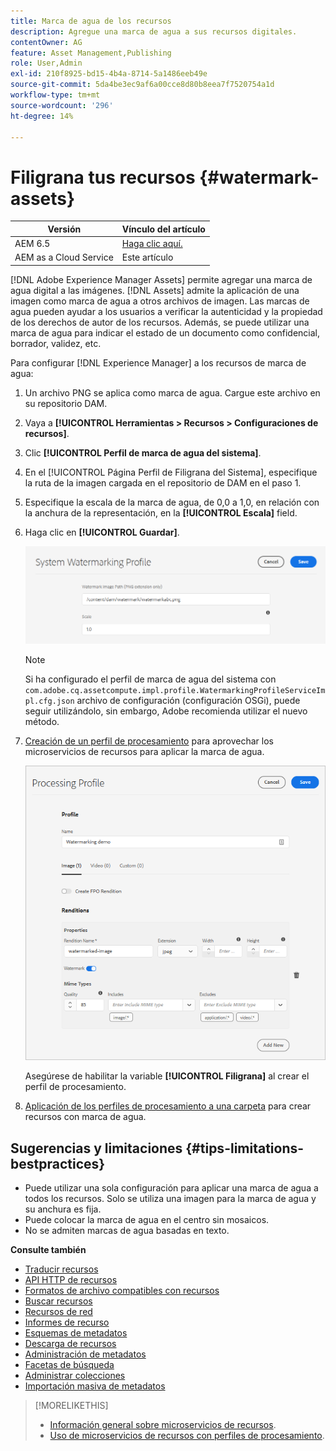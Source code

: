 ```yaml
---
title: Marca de agua de los recursos
description: Agregue una marca de agua a sus recursos digitales.
contentOwner: AG
feature: Asset Management,Publishing
role: User,Admin
exl-id: 210f8925-bd15-4b4a-8714-5a1486eeb49e
source-git-commit: 5da4be3ec9af6a00cce8d80b8eea7f7520754a1d
workflow-type: tm+mt
source-wordcount: '296'
ht-degree: 14%

---
```


# Filigrana tus recursos {#watermark-assets}

| Versión | Vínculo del artículo |
| -------- | ---------------------------- |
| AEM 6.5 | [Haga clic aquí.](https://experienceleague.adobe.com/docs/experience-manager-65/assets/administer/watermarking.html) |
| AEM as a Cloud Service | Este artículo |

[!DNL Adobe Experience Manager Assets] permite agregar una marca de agua digital a las imágenes. [!DNL Assets] admite la aplicación de una imagen como marca de agua a otros archivos de imagen. Las marcas de agua pueden ayudar a los usuarios a verificar la autenticidad y la propiedad de los derechos de autor de los recursos. Además, se puede utilizar una marca de agua para indicar el estado de un documento como confidencial, borrador, validez, etc.

Para configurar [!DNL Experience Manager] a los recursos de marca de agua:

1. Un archivo PNG se aplica como marca de agua. Cargue este archivo en su repositorio DAM.

1. Vaya a **[!UICONTROL Herramientas > Recursos > Configuraciones de recursos]**.

1. Clic **[!UICONTROL Perfil de marca de agua del sistema]**.

1. En el [!UICONTROL Página Perfil de Filigrana del Sistema], especifique la ruta de la imagen cargada en el repositorio de DAM en el paso 1.

1. Especifique la escala de la marca de agua, de 0,0 a 1,0, en relación con la anchura de la representación, en la **[!UICONTROL Escala]** field.

1. Haga clic en **[!UICONTROL Guardar]**.

   ![Detector de duplicación de recursos](assets/system-watermarking-profile.png)

   >[!NOTE]
   >
   >Si ha configurado el perfil de marca de agua del sistema con `com.adobe.cq.assetcompute.impl.profile.WatermarkingProfileServiceImpl.cfg.json` archivo de configuración (configuración OSGi), puede seguir utilizándolo, sin embargo, Adobe recomienda utilizar el nuevo método.


1. [Creación de un perfil de procesamiento](/help/assets/asset-microservices-configure-and-use.md#create-custom-profile) para aprovechar los microservicios de recursos para aplicar la marca de agua.

   ![Perfil de procesamiento de recursos para crear una marca de agua](assets/watermark-processing-profile.png)

   Asegúrese de habilitar la variable **[!UICONTROL Filigrana]** al crear el perfil de procesamiento.

1. [Aplicación de los perfiles de procesamiento a una carpeta](/help/assets/asset-microservices-configure-and-use.md#use-profiles) para crear recursos con marca de agua.

## Sugerencias y limitaciones {#tips-limitations-bestpractices}

* Puede utilizar una sola configuración para aplicar una marca de agua a todos los recursos. Solo se utiliza una imagen para la marca de agua y su anchura es fija.
* Puede colocar la marca de agua en el centro sin mosaicos.
* No se admiten marcas de agua basadas en texto.

**Consulte también**

* [Traducir recursos](translate-assets.md)
* [API HTTP de recursos](mac-api-assets.md)
* [Formatos de archivo compatibles con recursos](file-format-support.md)
* [Buscar recursos](search-assets.md)
* [Recursos de red](use-assets-across-connected-assets-instances.md)
* [Informes de recurso](asset-reports.md)
* [Esquemas de metadatos](metadata-schemas.md)
* [Descarga de recursos](download-assets-from-aem.md)
* [Administración de metadatos](manage-metadata.md)
* [Facetas de búsqueda](search-facets.md)
* [Administrar colecciones](manage-collections.md)
* [Importación masiva de metadatos](metadata-import-export.md)

>[!MORELIKETHIS]
>
>* [Información general sobre microservicios de recursos](/help/assets/asset-microservices-overview.md).
>* [Uso de microservicios de recursos con perfiles de procesamiento](/help/assets/asset-microservices-configure-and-use.md).


